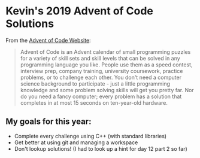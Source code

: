 # Kevin's 2019 Advent of Code Solutions
From the [Advent of Code Website](https://adventofcode.com/):
>Advent of Code is an Advent calendar of small programming puzzles for a variety of skill sets and skill levels that can be solved in any programming language you like. People use them as a speed contest, interview prep, company training, university coursework, practice problems, or to challenge each other.
You don't need a computer science background to participate - just a little programming knowledge and some problem solving skills will get you pretty far. Nor do you need a fancy computer; every problem has a solution that completes in at most 15 seconds on ten-year-old hardware.

## My goals for this year:
- Complete every challenge using C++ (with standard libraries)
- Get better at using git and managing a workspace
- Don't lookup solutions! (I had to look up a hint for day 12 part 2 so far)
